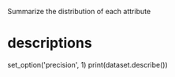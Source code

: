 Summarize the distribution of each attribute

# descriptions
set_option('precision', 1)
print(dataset.describe())